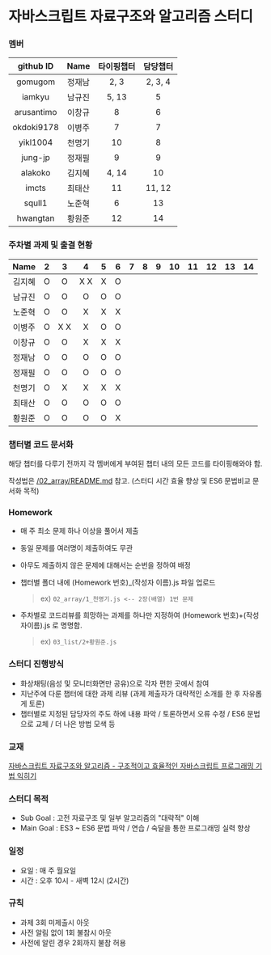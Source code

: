# 자바스크립트 자료구조와 알고리즘 스터디


### 멤버
github ID  |  Name  | 타이핑챕터 | 담당챕터
 :---:     | :---:  | :---: | :---:
gomugom    | 정재남 | 2, 3 | 2, 3, 4
iamkyu     | 남규진 | 5, 13 | 5
arusantimo | 이창규 | 8 | 6
okdoki9178 | 이병주 | 7 | 7
yikl1004   | 천명기 | 10 | 8
jung-jp    | 정재필 | 9 | 9
alakoko    | 김지혜 | 4, 14 | 10
imcts      | 최태산 | 11 | 11, 12
squll1     | 노준혁 | 6 | 13
hwangtan   | 황원준 | 12 | 14


### 주차별 과제 및 출결 현황

Name | 2 | 3 | 4 | 5 | 6 | 7 | 8 | 9 | 10 | 11 | 12 | 13 | 14
:---:  | :---: | :---:  | :---: | :---:  | :---: | :---:  | :---: | :---:  | :---: | :---:  | :---: | :---:  | :---:
김지혜 | O | O   | X X | X | O | | | | | | | | 
남규진 | O | O   | O   | O | O | | | | | | | | 
노준혁 | O | O   | X   | X | X | | | | | | | | 
이병주 | O | X X | X   | O | O | | | | | | | | 
이창규 | O | O   | X   | X | X | | | | | | | | 
정재남 | O | O   | O   | O | O | | | | | | | | 
정재필 | O | O   | O   | O | O | | | | | | | | 
천명기 | O | X   | X   | X | X | | | | | | | | 
최태산 | O | O   | O   | O | O | | | | | | | | 
황원준 | O | O   | O   | O | X | | | | | | | | 



### 챕터별 코드 문서화
해당 챕터를 다루기 전까지 각 멤버에게 부여된 챕터 내의 모든 코드를 타이핑해와야 함.

작성법은 [/02_array/README.md](02_array/README.md) 참고.
(스터디 시간 효율 향상 및 ES6 문법비교 문서화 목적)


### Homework
- 매 주 최소 문제 하나 이상을 풀어서 제출
- 동일 문제를 여러명이 제출하여도 무관
- 아무도 제출하지 않은 문제에 대해서는 순번을 정하여 배정
- 챕터별 폴더 내에 (Homework 번호)_(작성자 이름).js 파일 업로드

  > ex) `02_array/1_천명기.js <-- 2장(배열) 1번 문제`

- 주차별로 코드리뷰를 희망하는 과제를 하나만 지정하여 (Homework 번호)+(작성자이름).js 로 명명함.

  > ex) `03_list/2+황원준.js`


### 스터디 진행방식
- 화상채팅(음성 및 모니터화면만 공유)으로 각자 편한 곳에서 참여
- 지난주에 다룬 챕터에 대한 과제 리뷰 (과제 제출자가 대략적인 소개를 한 후 자유롭게 토론)
- 챕터별로 지정된 담당자의 주도 하에 내용 파악 / 토론하면서 오류 수정 / ES6 문법으로 교체 / 더 나은 방법 모색 등


### 교재
[자바스크립트 자료구조와 알고리즘 - 구조적이고 효율적인 자바스크립트 프로그래밍 기법 익히기](http://book.naver.com/bookdb/book_detail.nhn?bid=8095174)


### 스터디 목적
- Sub Goal  : 고전 자료구조 및 일부 알고리즘의 "대략적" 이해
- Main Goal : ES3 ~ ES6 문법 파악 / 연습 / 숙달을 통한 프로그래밍 실력 향상


### 일정
- 요일 : 매 주 월요일
- 시간 : 오후 10시 - 새벽 12시 (2시간)


### 규칙
- 과제 3회 미제출시 아웃
- 사전 알림 없이 1회 불참시 아웃
- 사전에 알린 경우 2회까지 불참 허용

